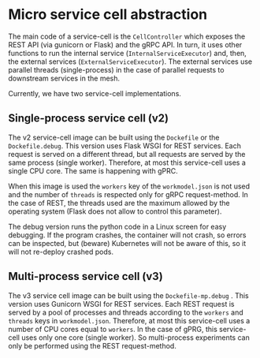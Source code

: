 # Micro service cell abstraction
The main code of a service-cell is the `CellController` which exposes the REST API (via gunicorn or Flask) and the gRPC API. In turn, it uses other functions to run the internal service (`InternalServiceExecutor`) and, then, the external services (`ExternalServiceExecutor`). The external services use parallel threads (single-process) in the case of parallel requests to downstream services in the mesh.  

Currently, we have two service-cell implementations.

## Single-process service cell (v2)
The v2 service-cell image can be built using the `Dockefile` or the `Dockefile.debug`. This version uses Flask WSGI for REST services. Each request is served on a different thread, but all requests are served by the same process (single worker). Therefore, at most this service-cell uses a single CPU core. The same is happening with gPRC. 

When this image is used the `workers` key of the `workmodel.json` is not used and the number of `threads` is respected only for gRPC request-method. In the case of REST, the threads used are the maximum allowed by the operating system (Flask does not allow to control this parameter).

The debug version runs the python code in a Linux screen for easy debugging. If the program crashes, the container will not crash, so errors can be inspected, but (beware) Kubernetes will not be aware of this, so it will not re-deploy crashed pods. 

## Multi-process service cell (v3)
The v3 service cell image can be built using the `Dockefile-mp.debug` . This version uses Gunicorn WSGI for REST services. Each REST request is served by a pool of processes and threads according to the `workers` and `threads` keys in `workmodel.json`. Therefore, at most this service-cell uses a number of CPU cores equal to `workers`. In the case of gPRG, this service-cell uses only one core (single worker). So multi-process experiments can only be performed using the REST request-method.